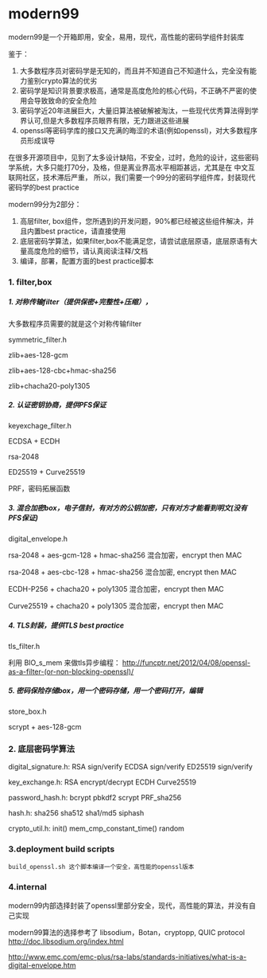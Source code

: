 # modern99
modern99是一个开箱即用，安全，易用，现代，高性能的密码学组件封装库

鉴于：

1.  大多数程序员对密码学是无知的，而且并不知道自己不知道什么，完全没有能力鉴别crypto算法的优劣
2.  密码学是知识背景要求极高，通常是高度危险的核心代码，不正确不严密的使用会导致致命的安全危险
4.  密码学近20年进展巨大，大量旧算法被破解被淘汰，一些现代优秀算法得到学界认可,但是大多数程序员眼界有限，无力跟进这些进展
5.  openssl等密码学库的接口又充满的晦涩的术语(例如openssl)，对大多数程序员形成误导

在很多开源项目中，见到了太多设计缺陷，不安全，过时，危险的设计，这些密码学系统，大多只能打70分，及格，但是离业界高水平相距甚远，尤其是在
中文互联网社区，技术滞后严重，
所以，我们需要一个99分的密码学组件库，封装现代密码学的best practice


modern99分为2部分：
1. 高层filter, box组件，您所遇到的开发问题，90%都已经被这些组件解决，并且内置best practice，请直接使用
2. 底层密码学算法，如果filter,box不能满足您，请尝试底层原语，底层原语有大量高度危险的细节，请认真阅读注释/文档
3. 编译，部署，配置方面的best practice脚本


### 1.  filter,box

##### 1.  对称传输filter（提供保密+完整性+压缩），
大多数程序员需要的就是这个对称传输filter

symmetric\_filter.h

zlib+aes-128-gcm

zlib+aes-128-cbc+hmac-sha256

zlib+chacha20-poly1305

##### 2.  认证密钥协商，提供PFS保证

keyexchage\_filter.h

ECDSA + ECDH

rsa-2048

ED25519 + Curve25519

PRF，密码拓展函数

##### 3.  混合加密box，电子信封，有对方的公钥加密，只有对方才能看到明文(没有PFS保证)

digital\_envelope.h

rsa-2048 + aes-gcm-128 + hmac-sha256 混合加密，encrypt then MAC

rsa-2048 + aes-cbc-128 + hmac-sha256 混合加密, encrypt then MAC

ECDH-P256 + chacha20 + poly1305 混合加密，encrypt then MAC

Curve25519 + chacha20 + poly1305 混合加密，encrypt then MAC


##### 4.  TLS封装，提供TLS best practice

tls\_filter.h

利用 BIO\_s\_mem 来做tls异步编程： 
<http://funcptr.net/2012/04/08/openssl-as-a-filter-(or-non-blocking-openssl)/>
      
##### 5. 密码保险存储box，用一个密码存储，用一个密码打开，编辑

store\_box.h

scrypt + aes-128-gcm

### 2. 底层密码学算法

digital\_signature.h:
    RSA sign/verify
    ECDSA sign/verify
    ED25519 sign/verify

key\_exchange.h:
    RSA encrypt/decrypt
    ECDH
    Curve25519

password\_hash.h:
    bcrypt
    pbkdf2
    scrypt
    PRF_sha256

hash.h:
    sha256
    sha512
    sha1/md5
    siphash

crypto\_util.h:
    init()
    mem_cmp_constant_time()
    random

### 3.deployment build scripts
    build_openssl.sh 这个脚本编译一个安全，高性能的openssl版本

### 4.internal

modern99内部选择封装了openssl里部分安全，现代，高性能的算法，并没有自己实现

modern99算法的选择参考了 libsodium，Botan，cryptopp, QUIC protocol
<http://doc.libsodium.org/index.html>

<http://www.emc.com/emc-plus/rsa-labs/standards-initiatives/what-is-a-digital-envelope.htm>
